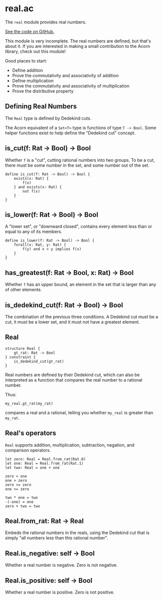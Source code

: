 # real.ac

The `real` module provides real numbers.

[See the code on GitHub.](https://github.com/acornprover/acornlib/blob/master/src/real.ac)

This module is very incomplete. The real numbers are defined, but that's about it. If you are interested in making a small contribution to the Acorn library, check out this module!

Good places to start:

- Define addition
- Prove the commutativity and associativity of addition
- Define multiplication
- Prove the commutativity and associativity of multiplication
- Prove the distributive property

## Defining Real Numbers

The `Real` type is defined by Dedekind cuts.

The Acorn equivalent of a `Set<T>` type is functions of type `T -> Bool`. Some helper functions exist to help
define the "Dedekind cut" concept.

## is_cut(f: Rat -> Bool) -> Bool

Whether `f` is a "cut", cutting rational numbers into two groups. To be a cut, there must be some number in the set, and some number out of the set.

```acorn
define is_cut(f: Rat -> Bool) -> Bool {
    exists(x: Rat) {
        f(x)
    } and exists(x: Rat) {
        not f(x)
    }
}
```

## is_lower(f: Rat -> Bool) -> Bool

A "lower set", or "downward closed", contains every element less than or equal to any of its members.

```acorn
define is_lower(f: Rat -> Bool) -> Bool {
    forall(x: Rat, y: Rat) {
        f(y) and x < y implies f(x)
    }
}
```

## has_greatest(f: Rat -> Bool, x: Rat) -> Bool

Whether `f` has an upper bound, an element in the set that is larger than any of other elements.

## is_dedekind_cut(f: Rat -> Bool) -> Bool

The combination of the previous three conditions. A Dedekind cut must be a cut, it must be a lower set, and it must not have a greatest element.

## Real

```acorn
structure Real {
    gt_rat: Rat -> Bool
} constraint {
    is_dedekind_cut(gt_rat)
}
```

Real numbers are defined by their Dedekind cut, which can also be interpreted as a function that compares
the real number to a rational number.

Thus:

```acorn
my_real.gt_rat(my_rat)
```

compares a real and a rational, telling you whether `my_real` is greater than `my_rat`.

## Real's operators

`Real` supports addition, multiplication, subtraction, negation, and comparison operators.

```acorn
let zero: Real = Real.from_rat(Rat.0)
let one: Real = Real.from_rat(Rat.1)
let two: Real = one + one

zero < one
one > zero
zero <= zero
one >= zero

two * one = two
-(-one) = one
zero + two = two
```

## Real.from_rat: Rat -> Real

Embeds the rational numbers in the reals, using the Dedekind cut that is simply "all numbers less than this rational number".

## Real.is_negative: self -> Bool

Whether a real number is negative. Zero is not negative.

## Real.is_positive: self -> Bool

Whether a real number is positive. Zero is not positive.
